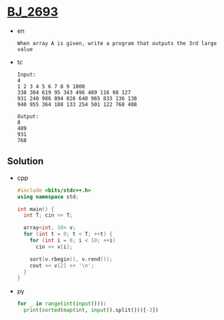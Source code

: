 # [BJ_2693](https://acmicpc.net/problem/2693)

* en

  ```en
  When array A is given, write a program that outputs the 3rd large value
  ```

* tc

  ```tc
  Input:
  4
  1 2 3 4 5 6 7 8 9 1000
  338 304 619 95 343 496 489 116 98 127
  931 240 986 894 826 640 965 833 136 138
  940 955 364 188 133 254 501 122 768 408

  Output:
  8
  489
  931
  768
  ```

## Solution

* cpp

  ```cpp
  #include <bits/stdc++.h>
  using namespace std;

  int main() {
    int T; cin >> T;

    array<int, 10> v;
    for (int t = 0; t < T; ++t) {
      for (int i = 0; i < 10; ++i)
        cin >> v[i];

      sort(v.rbegin(), v.rend());
      cout << v[2] << '\n';
    }
  }
  ```

* py

  ```py
  for _ in range(int(input())):
    print(sorted(map(int, input().split()))[-3])
  ```
